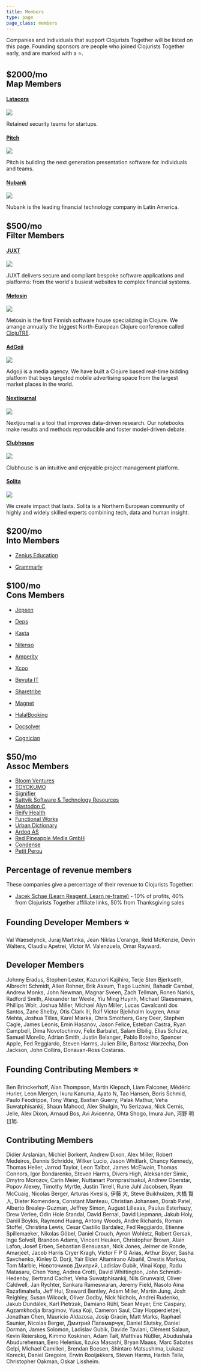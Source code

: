 ```yaml
---
title: Members
type: page
page_class: members
---
```


Companies and Individuals that support Clojurists Together will be listed on this page. Founding sponsors are people who joined Clojurists Together early, and are marked with a ⭐️.

<section class="member-category company filter-member">
<h2><span>$2000/mo</span><br>Map Members</h2>

<section class="membership-card">
<h4 class="member"><a href="https://latacora.com" target="_blank">Latacora</a></h4>
<a href="https://latacora.com"><img class="member-logo large" src="/logos/latacora.png"></a>
<p>Retained security teams for startups.
</p>
</section>

</section>

<section class="member-category company filter-member">

<section class="membership-card">
<h4 class="member"><a href="https://pitch.com" target="_blank">Pitch</a></h4>
<a href="https://pitch.com"><img class="member-logo large" src="/logos/pitch.svg"></a>
<p>Pitch is building the next generation presentation software for individuals and teams.
</p>
</section>

<section class="membership-card">
<h4 class="member"><a href="https://nubank.com.br" target="_blank">Nubank</a></h4>
<a href="https://nubank.com.br"><img class="member-logo large" src="/logos/nubank.png"></a>
<p>Nubank is the leading financial technology company in Latin America.</p>
</section>
</section>

<section class="member-category company filter-member">
<h2><span>$500/mo</span><br>Filter Members</h2>

<section class="membership-card">
<h4 class="member founding"><a href="https://juxt.pro" target="_blank">JUXT</a></h4>
<a href="https://juxt.pro"><img class="member-logo" src="/logos/juxt.svg"></a>
<p>JUXT delivers secure and compliant bespoke software applications and platforms: from the world's busiest websites to complex financial systems.</p>
</section>

<section class="membership-card">
<h4 class="member founding"><a href="https://www.metosin.fi" target="_blank">Metosin</a></h4>
<a href="https://www.metosin.fi"><img class="member-logo" src="/logos/metosin.svg"></a>
<p>Metosin is the first Finnish software house specializing in Clojure. We arrange annually the biggest North-European Clojure conference called <a href="https://www.metosin.fi/en/metosin/#events">ClojuTRE</a>.</p>
</section>

<section class="membership-card">
<h4 class="member"><a href="https://www.adgoji.com" target="_blank">AdGoji</a></h4>
<a href="https://www.adgoji.com"><img class="member-logo" src="/logos/adgoji_logo.svg"></a>
<p>Adgoji is a media agency. We have built a Clojure based real-time bidding platform that buys targeted mobile advertising space from the largest market places in the world.</p>
</section>

<section class="membership-card">
<h4 class="member"><a href="https://nextjournal.com" target="_blank">Nextjournal</a></h4>
<a href="https://nextjournal.com"><img class="member-logo" src="/logos/nextjournal.svg"></a>
<p>Nextjournal is a tool that improves data-driven research. Our notebooks make results and methods reproducible and foster model-driven debate.</p>
</section>

<section class="membership-card">
<h4 class="member"><a href="https://clubhouse.io" target="_blank">Clubhouse</a></h4>
<a href="https://clubhouse.io"><img class="member-logo" src="/logos/clubhouse.svg"></a>
<p>Clubhouse is an intuitive and enjoyable project management platform.</p>
</section>

<section class="membership-card">
<h4 class="member founding"><a href="http://www.solita.fi/en" target="_blank">Solita</a></h4>
<a href="http://www.solita.fi/en"><img class="member-logo" src="/logos/solita.svg"></a>
<p>We create impact that lasts. Solita is a Northern European community of highly and widely skilled experts combining tech, data and human insight.</p>
</section>

</section>

<section class="member-lists">

<section class="member-category into-member">
<h2><span>$200/mo</span><br>Into Members</h2>
<section class="membership-card">
<ul><li class="founding member"><a href="http://www.zeniuseducation.com/" target="_blank">Zenius Education</a></li></ul>
<ul><li><a href="https://www.grammarly.com" target="_blank">Grammarly</a></li></ul>
</section>
</section>

<section class="member-category cons-member">
<h2><span>$100/mo</span><br>Cons Members</h2>
<section class="membership-card">
<ul><li class="founding member"><a href="https://jepsen.io/" target="_blank">Jepsen</a></li></ul>
<ul><li class="founding member"><a href="http://www.deps.co/" target="_blank">Deps</a></li></ul>
<ul><li><a href="https://kasta.ua" target="_blank">Kasta</a></li></ul>
<ul><li><a href="https://nilenso.com" target="_blank">Nilenso</a></li></ul>
<ul><li><a href="https://amperity.com/" target="_blank">Amperity</a></li></ul>
<ul><li><a href="https://xcoo.jp" target="_blank">Xcoo</a></li></ul>
<ul><li><a href="https://www.bevuta.com/en/" target="_blank">Bevuta IT</a></li></ul>
<ul><li><a href="https://www.sharetribe.com/" target="_blank">Sharetribe</a></li></ul>
<ul><li><a href="https://www.magnet.coop" target="_blank">Magnet</a></li></ul>
<ul><li><a href="https://halalbooking.com/" target="_blank">HalalBooking</a></li></ul>
<ul><li><a href="https://www.docsolver.com" target="_blank">Docsolver</a></li></ul>
<ul><li><a href="https://www.cognician.com" target="_blank">Cognician</a></li></ul>
</section>
</section>

<section class="member-category assoc-member">
<h2><span>$50/mo</span><br>Assoc Members</h2>
<section class="membership-card">
<ul>
<li class="founding member"><a href="http://bloomventures.io" target="_blank">Bloom Ventures</a></li>
<li class="founding member"><a href="https://toyokumo.co.jp" target="_blank">TOYOKUMO</a></li>
<li class="founding member"><a href="http://signifier.jp" target="_blank">Signifier</a></li>
<li><a href="http://www.deepbluelambda.org" target="_blank">Sattvik Software & Technology Resources</a></li>
<li><a href="http://www.mastodonc.com" target="_blank">Mastodon C</a></li>
<li><a href="https://reifyhealth.com" target="_blank">Reify Health</a></li>
<li><a href="https://functional.works-hub.com/" target="_blank">Functional Works</a></li>
<li><a href="https://www.urbandictionary.com/" target="_blank">Urban Dictionary</a></li>
<li><a href="https://www.ardoq.com/)" target="_blank">Ardoq AS</a></li>
<li><a href="http://www.redpineapplemedia.com/" target="_blank">Red Pineapple Media GmbH</a></li>
<li><a href="https://condense.com.au" target="_blank">Condense</a></li>
<li><a href="https://www.petit-perou.tech" target="_blank">Petit Perou</a></li>
</ul>
</section>
</section>

<section class="member-category">
<h2>Percentage of revenue members</h2>
<section class="membership-card">
<p>These companies give a percentage of their revenue to Clojurists Together:</p>
<ul>
<li><a href="https://www.jacekschae.com">Jacek Schae (Learn Reagent, Learn re-frame)</a> -  10% of profits, 40% from Clojurists Together affiliate links, 50% from Thanksgiving sales</li>
</ul>
</section>
</section>

<section class="member-category founding-developer">
<h2>Founding Developer Members ⭐</h2>
<section class="membership-card">
Val Waeselynck, Juraj Martinka, Jean Niklas L'orange, Reid McKenzie, Devin Walters, Claudiu Apetrei, Víctor M. Valenzuela, Omar Rayward.
</section>
</section>

<section class="member-category developer">
<h2>Developer Members</h2>
<section class="membership-card">
Johnny Eradus, Stephen Lester, Kazunori Kajihiro, Terje Sten Bjerkseth, Albrecht Schmidt, Allen Rohner, Erik Assum, Tiago Luchini, Bahadir Cambel, Andrew Monks, John Newman, Magnar Sveen, Zach Tellman, Ronen Narkis, Radford Smith, Alexander ter Weele, Yiu Ming Huynh, Michael Glaesemann, Phillips Wolr, Joshua Miller, Michael Alyn Miller, Lucas Cavalcanti dos Santos, Zane Shelby, Otis Clark III, Rolf Victor Bjelkholm lovgren, Amar Mehta, Joshua Tilles, Karel Miarka, Chris Smothers, Gary Deer, Stephen Cagle, James Leonis, Emin Hasanov, Jason Felice, Esteban Castra, Ryan Campbell, Dima Novotochinov, Felix Barbalet, Salam Elbilig, Elias Schulze, Samuel Morello, Adrian Smith, Justin Belanger, Pablo Botelho, Spencer Apple, Fed Reggiardo, Steven Harms, Julien Bille, Bartosz Warzecha, Don Jackson, John Collins, Donavan-Ross Costaras.
</section>
</section>

<section class="member-category contributing">
<h2>Founding Contributing Members ⭐</h2>
<section class="membership-card">
Ben Brinckerhoff, Alan Thompson, Martin Klepsch, Liam Falconer, Médéric Hurier, Leon Mergen, Ikuru Kanuma, Ayato N, Tao Hansen, Boris Schmid, Paulo Feodrippe, Tony Wang, Bastien Guerry, Palak Mathur, Veha Suwatphisankij, Shaun Mahood, Alex Shulgin, Yu Serizawa, Nick Cernis, Jelle, Alex Dixon, Arnaud Bos, Avi Avicenna, Ohta Shogo, Imura Jun, 河野 明日旭.
</section>
</section>

<section class="member-category contributing">
<h2>Contributing Members</h2>
<section class="membership-card">
Didier Arslanian, Michiel Borkent, Andrew Dixon, Alex Miller, Robert Medeiros, Dennis Schridde, Wilker Lucio, Jason Whitlark, Chancy Kennedy, Thomas Heller, Jarrod Taylor, Leon Talbot, James McElwain, Thomas Connors, Igor Bondarenko, Steven Harms, Divers High, Aleksander Simic, Dmytro Morozov, Carin Meier, Nuttanart Pornprasitsakul, Andrew Oberstar, Popov Alexey, Timothy Myrtle, Justin Tirrell, Rune Juhl Jacobsen, Ryan McCuaig, Nicolas Berger, Arturas Kveslis, 伊藤 大, Steve Buikhuizen, 大橋 賢人, Dieter Komendera, Constant Manteau, Christian Johansen, Dorab Patel, Alberto Brealey-Guzman, Jeffrey Simon, August Lilleaas, Paulus Esterhazy, Drew Verlee, Odin Hole Standal, David Bernal, David Liepmann, Jakub Holy, Daniil Boykis, Raymond Huang, Antony Woods, Andre Richards, Roman Stoffel, Christina Lewis, Cesar Castillo Bardalez, Fed Reggiardo, Etienne Spillemaeker, Nikolas Göbel, Daniel Crouch, Ayron Wohletz, Robert Gersak, Inge Solvoll, Brandon Adams, Vincent Heuken, Christopher Brown, Alain Lafon, Josef Erben, Sebastian Bensuasan, Nick Jones, Jelmer de Ronde, Amarjeet, Jacob Harris Cryer Kragh, Victor F P G Arias, Arthur Boyer, Sasha Savchenko, Kinley D. Dorji, Yair Elder Altamirano Albañil, Orestis Markou, Tom Marble, Новоточинов Дмитрий, Ladislav Gubik, Vinai Kopp, Radu Matasaru, Chen Yong, Andrea Crotti, David Whittington, John Schmidt-Hedenby, Bertrand Cachet, Veha Suwatphisankij, Nils Grunwald, Oliver Caldwell, Jan Rychter, Sankara Rameswaran, Jeremy Field, Nasolo Aina Razafimahefa, Jeff Hui, Steward Bentley, Adam Miller, Martin Jung, Josh Reighley, Susan Wilcock, Oliver Godby, Nick Nichols, Andrei Rudenko, Jakub Dundálek, Karl Pietrzak, Damiano Rühl, Sean Meyer, Eric Caspary, Agzamkhodja Ibragimov, Yusa Koji, Cameron Saul, Clay Hopperdietzel, Jonathan Chen, Mauricio Aldazosa, Josip Gracin, Matt Marks, Raphael Saunier, Nicolas Berger, Дмитрий Паламарчук, Daniel Slutsky, Daniel Dorman, James Solomon, Ladislav Gubik, Davide Taviani, Clément Salaun, Kevin Reierskog, Kimmo Koskinen, Adam Tait, Matthias Nüßler, Abudushala Abudureheman, Eero Helenius, Iizuka Masashi, Bryan Maass, Marc Sabates Gelpi, Michael Camilleri, Brendan Boesen, Shintaro Matsushima, Lukasz Korecki, Daniel Gregoire, Erwin Rooijakkers, Steven Harms, Harish Tella, Christopher Oakman, Oskar Lissheim.
</section>
</section>
